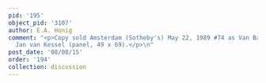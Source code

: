 ```yaml
---
pid: '195'
object_pid: '3107'
author: E.A. Honig
comment: "<p>Copy sold Amsterdam (Sotheby's) May 22, 1989 #74 as Van Balen II and
  Jan van Kessel (panel, 49 x 69).</p>\n"
post_date: '08/08/15'
order: '194'
collection: discussion
---
```

